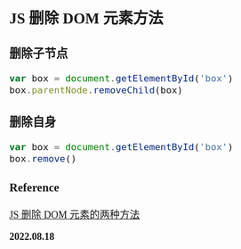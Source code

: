 <font size=4 face='楷体'>

## JS 删除 DOM 元素方法

### 删除子节点

```javascript
var box = document.getElementById('box')
box.parentNode.removeChild(box)
```

### 删除自身

```javascript
var box = document.getElementById('box')
box.remove()
```

### Reference

[JS 删除 DOM 元素的两种方法](https://blog.csdn.net/staywithc/article/details/3740980)

**2022.08.18**
